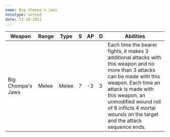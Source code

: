 ```yaml
---
name: Big Chompa's Jaws
notetype: nofeed
date: 23-10-2021
---
```


| Weapon            | Range | Type  | S   | AP  | D   | Abilities                                                                                                                                                                                                                                                                             |
| ----------------- | ----- | ----- | --- | --- | --- | ------------------------------------------------------------------------------------------------------------------------------------------------------------------------------------------------------------------------------------------------------------------------------------- |
| Big Chompa's Jaws | Melee | Melee | 7   | -3  | 3   | Each time the bearer fights, it makes 3 additional attacks with this weapon and no more than 3 attacks can be made with this weapon. Each time an attack is made with this weapon, an unmodified wound roll of 6 inflicts 4 mortal wounds on the target and the attack sequence ends. | 
